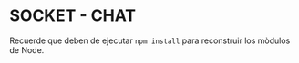 # SOCKET - CHAT
Recuerde que deben de ejecutar ```npm install``` para reconstruir los mòdulos de Node. 
